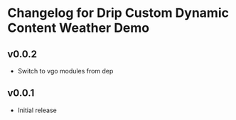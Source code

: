 # Changelog for Drip Custom Dynamic Content Weather Demo

## v0.0.2

* Switch to vgo modules from dep

## v0.0.1

* Initial release
